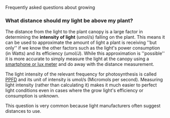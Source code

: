 Frequently asked questions about growing

### What distance should my light be above my plant? ###
The distance from the light to the plant canopy is a large factor in determining the <strong>intensity of light</strong> (umol/s) falling on the plant. This means it can be used to approximate the amount of light a plant is receiving ''but only'' if we know the other factors such as the light's power consumption (in Watts) and its efficiency (umol/J). While this approximation is ''possible'' it is more accurate to simply measure the light at the canopy using a [smartphone or lux meter](/Light#measuring_light_intensity) and do away with the distance measurement. 

The light intensity of the relevant frequency for photosynthesis is called [PPFD](/Light) and its unit of intensity is umol/s (Micromols per second). Measuring light intensity (rather than calculating it) makes it much easier to perfect light conditions even in cases where the grow light's efficiency or consumption is unknown.

This question is very common because light manufacturers often suggest distances to use.<references />
